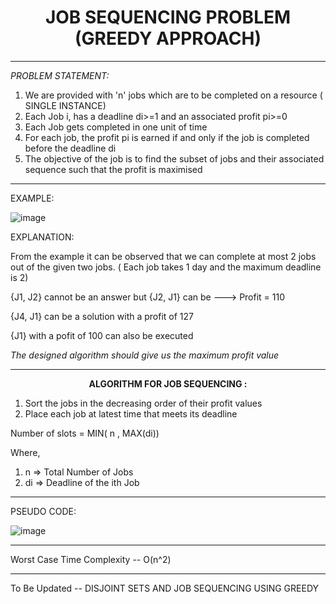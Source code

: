 <b><center><h1> JOB SEQUENCING PROBLEM (GREEDY APPROACH) </h1></center></b>

-------------------------------------------------------------------------------------------------------------------------------------------------------

*PROBLEM STATEMENT:*

1. We are provided with 'n' jobs which are to be completed on a resource ( SINGLE INSTANCE)
2. Each Job i, has a deadline di>=1 and an associated profit pi>=0
3. Each Job gets completed in one unit of time
4. For each job, the profit pi is earned if and only if the job is completed before the deadline di
5. The objective of the job is to find the subset of jobs and their associated sequence such that the profit is maximised

----------------------------------------------------------------------------------------------------------------------------------------------------

EXAMPLE: 

![image](https://user-images.githubusercontent.com/80255503/161373277-07e50337-3ca0-4ca9-9c4b-fe2023bf483e.png)


EXPLANATION:

From the example it can be observed that we can complete at most 2 jobs out of the given two jobs. ( Each job takes 1 day and the maximum deadline is 2)

{J1, J2} cannot be an answer but {J2, J1} can be ---> Profit = 110

{J4, J1} can be a solution with a profit of 127

{J1} with a pofit of 100 can also be executed 

_The designed algorithm should give us the maximum profit value_

----------------------------------------------------------------------------------------------------------------------------------------------------

<b> <center> ALGORITHM FOR JOB SEQUENCING : </center> </b>

1. Sort the jobs in the decreasing order of their profit values
2. Place each job at latest time that meets its deadline

Number of slots = MIN( n , MAX(di))

Where, 

1. n => Total Number of Jobs
2. di => Deadline of the ith Job

---------------------------------------------------------------------------------------------------------------------------------------------------
PSEUDO CODE: 

![image](https://user-images.githubusercontent.com/80255503/161375901-2b058078-eea6-4f42-883b-532ff7f43589.png)

--------------------------------------------------------------------------------------------------------------------------------------------------

Worst Case Time Complexity -- O(n^2)

--------------------------------------------------------------------------------------------------------------------------------------------------

To Be Updated -- DISJOINT SETS AND JOB SEQUENCING USING GREEDY



 
 








